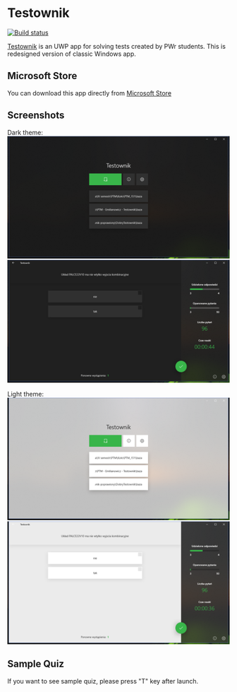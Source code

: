 # Testownik

[![Build status](https://ci.appveyor.com/api/projects/status/ifab4osmpvwd998o?svg=true)](https://ci.appveyor.com/project/kumalg/testownik)

[Testownik](https://www.microsoft.com/store/apps/9N429ZCS67D9) is an UWP app for solving tests created by PWr students. This is redesigned version of classic Windows app.

## Microsoft Store

You can download this app directly from [Microsoft Store](https://www.microsoft.com/store/apps/9N429ZCS67D9)

## Screenshots

Dark theme:
![Testownik/Screenshots/select_dark.png](https://github.com/kumalg/Testownik/blob/master/Screenshots/select_dark.png)
![Testownik/Screenshots/main_dark.png](https://github.com/kumalg/Testownik/blob/master/Screenshots/main_dark.png)

Light theme:
![Testownik/Screenshots/select_light.png](https://github.com/kumalg/Testownik/blob/master/Screenshots/select_light.png)
![Testownik/Screenshots/main_light.png](https://github.com/kumalg/Testownik/blob/master/Screenshots/main_light.png)

## Sample Quiz
If you want to see sample quiz, please press "T" key after launch.
